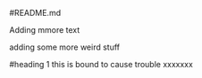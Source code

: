 #README.md

Adding mmore text

adding some more weird stuff

#heading 1 this is bound to cause trouble xxxxxxx
